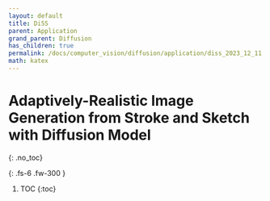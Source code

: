```yaml
---
layout: default
title: DiSS
parent: Application
grand_parent: Diffusion
has_children: true
permalink: /docs/computer_vision/diffusion/application/diss_2023_12_11
math: katex
---
```


# Adaptively-Realistic Image Generation from Stroke and Sketch with Diffusion Model
{: .no_toc}

<!-- [Pseudo Numerical Methods for Diffusion Models on Manifolds](https://arxiv.org/abs/2202.09778) -->
{: .fs-6 .fw-300 }

1. TOC
{:toc}

